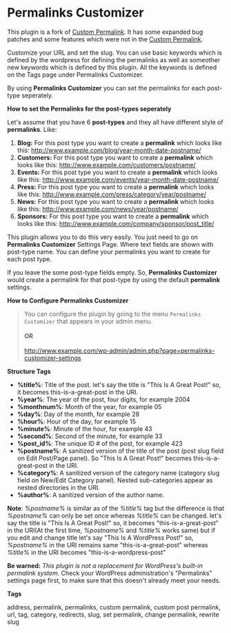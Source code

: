 # Permalinks Customizer

This plugin is a fork of [Custom Permalink](https://wordpress.org/plugins/custom-permalinks/). It has some expanded bug patches and some features which were not in the [Custom Permalink](https://wordpress.org/plugins/custom-permalinks/).

Customize your URL and set the slug. You can use basic keywords which is defined by the wordpress for defining the permalinks as well as someother new keywords which is defined by this plugin. All the keywords is defined on the Tags page under Permalinks Customizer.

By using <strong>Permalinks Customizer</strong> you can set the permalinks for each post-type seperately. 

<strong>How to set the Permalinks for the post-types seperately</strong>

Let's assume that you have 6 <strong>post-types</strong> and they all have different style of <strong>permalinks</strong>. Like: 

1. <strong>Blog:</strong> For this post type you want to create a <strong>permalink</strong> which looks like this: http://www.example.com/blog/year-month-date-postname/
2. <strong>Customers:</strong> For this post type you want to create a <strong>permalink</strong> which looks like this: http://www.example.com/customers/postname/
3. <strong>Events:</strong> For this post type you want to create a <strong>permalink</strong> which looks like this: http://www.example.com/events/year-month-date-postname/
4. <strong>Press:</strong> For this post type you want to create a <strong>permalink</strong> which looks like this: http://www.example.com/press/category/year/postname/
5. <strong>News:</strong> For this post type you want to create a <strong>permalink</strong> which looks like this: http://www.example.com/news/year/postname/
6. <strong>Sponsors:</strong> For this post type you want to create a <strong>permalink</strong> which looks like this: http://www.example.com/company/sponsor/post_title/

This plugin allows you to do this very easily. You just need to go on <strong>Permalinks Customizer</strong> Settings Page. Where text fields are shown with post-type name. You can define your permalinks you want to create for each post type. 

If you leave the some post-type fields empty. So, <strong>Permalinks Customizer</strong> would create a permalink for that post-type by using the default <strong>permalink</strong> settings.

<strong>How to Configure Permalinks Customizer</strong>
> You can configure the plugin by going to the menu `Permalinks Customizer` that appears in your admin menu.<br><br><strong>                                   OR</strong><br><br> http://www.example.com/wp-admin/admin.php?page=permalinks-customizer-settings

<strong>Structure Tags</strong>

* <strong>%title%</strong>: Title of the post. let's say the title is "This Is A Great Post!" so, it becomes this-is-a-great-post in the URI.
* <strong>%year%</strong>: The year of the post, four digits, for example 2004
* <strong>%monthnum%</strong>: Month of the year, for example 05
* <strong>%day%</strong>: Day of the month, for example 28
* <strong>%hour%</strong>: Hour of the day, for example 15
* <strong>%minute%</strong>: Minute of the hour, for example 43
* <strong>%second%</strong>: Second of the minute, for example 33
* <strong>%post_id%</strong>: The unique ID # of the post, for example 423
* <strong>%postname%</strong>: A sanitized version of the title of the post (post slug field on Edit Post/Page panel). So "This Is A Great Post!" becomes this-is-a-great-post in the URI.
* <strong>%category%</strong>: A sanitized version of the category name (category slug field on New/Edit Category panel). Nested sub-categories appear as nested directories in the URI.
* <strong>%author%</strong>: A sanitized version of the author name.

<strong>Note</strong>: *%postname%* is similar as of the *%title%* tag but the difference is that *%postname%* can only be set once whereas *%title%* can be changed. let's say the title is "This Is A Great Post!" so, it becomes "this-is-a-great-post" in the URI(At the first time, *%postname%* and *%title%* works same) but if you edit and change title let's say "This Is A WordPress Post!" so, *%postname%* in the URI remains same "this-is-a-great-post" whereas *%title%* in the URI becomes "this-is-a-wordpress-post"

<strong>Be warned:</strong> *This plugin is not a replacement for WordPress's built-in permalink system*. Check your WordPress administration's "Permalinks" settings page first, to make sure that this doesn't already meet your needs.

<strong>Tags</strong>

address, permalink, permalinks, custom permalink, custom post permalink, url, tag, category, redirects, slug, set permalink, change permalink, rewrite slug

